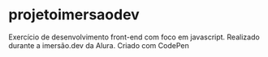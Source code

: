 # projetoimersaodev
Exercício de desenvolvimento front-end com foco em javascript.
Realizado durante a imersão.dev da Alura. Criado com CodePen
